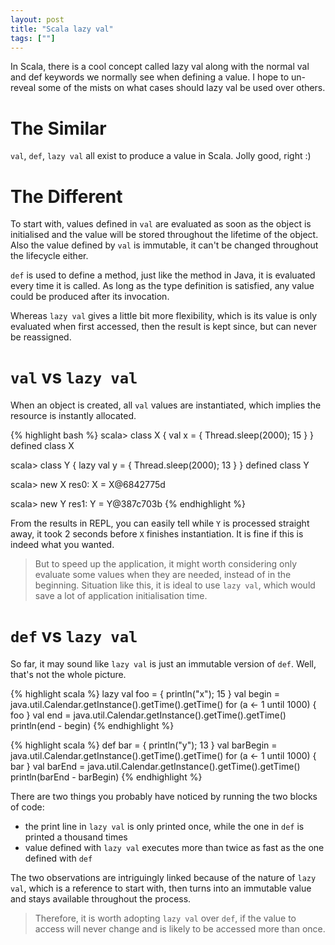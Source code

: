 ```yaml
---
layout: post
title: "Scala lazy val"
tags: [""]
---
```


<div class="message">
In Scala, there is a cool concept called lazy val along with the normal val and def keywords we normally see when defining a value. I hope to un-reveal some of the mists on what cases should lazy val be used over others.
</div>

# The Similar

`val`, `def`, `lazy val` all exist to produce a value in Scala. Jolly good, right :)

# The Different

To start with, values defined in `val` are evaluated as soon as the object is initialised and the value will be stored throughout the lifetime of the object. Also the value defined by `val` is immutable, it can't be changed throughout the lifecycle either.

`def` is used to define a method, just like the method in Java, it is evaluated every time it is called. As long as the type definition is satisfied, any value could be produced after its invocation.

Whereas `lazy val` gives a little bit more flexibility, which is its value is only evaluated when first accessed, then the result is kept since, but can never be reassigned.

# `val` vs `lazy val`

When an object is created, all `val` values are instantiated, which implies the resource is instantly allocated.

{% highlight bash %}
scala> class X { val x = { Thread.sleep(2000); 15 } }
defined class X

scala> class Y { lazy val y = { Thread.sleep(2000); 13 } }
defined class Y

scala> new X
res0: X = X@6842775d

scala> new Y
res1: Y = Y@387c703b
{% endhighlight %}

From the results in REPL, you can easily tell while `Y` is processed straight away, it took 2 seconds before `X` finishes instantiation. It is fine if this is indeed what you wanted.

> But to speed up the application, it might worth considering only evaluate some values when they are needed, instead of in the beginning. Situation like this, it is ideal to use  `lazy val`, which would save a lot of application initialisation time.

# `def` vs `lazy val`

So far, it may sound like `lazy val` is just an immutable version of `def`. Well, that's not the whole picture.

{% highlight scala %}
lazy val foo = { println("x"); 15 }
val begin = java.util.Calendar.getInstance().getTime().getTime()
for (a <- 1 until 1000) {
  foo
}
val end = java.util.Calendar.getInstance().getTime().getTime()
println(end - begin)
{% endhighlight %}

{% highlight scala %}
def bar = { println("y"); 13 }
val barBegin = java.util.Calendar.getInstance().getTime().getTime()
for (a <- 1 until 1000) {
  bar
}
val barEnd = java.util.Calendar.getInstance().getTime().getTime()
println(barEnd - barBegin)
{% endhighlight %}

There are two things you probably have noticed by running the two blocks of code:

- the print line in `lazy val` is only printed once, while the one in `def` is printed a thousand times
- value defined with `lazy val` executes more than twice as fast as the one defined with `def`

The two observations are intriguingly linked because of the nature of `lazy val`, which is a reference to start with, then turns into an immutable value and stays available throughout the process.

> Therefore, it is worth adopting `lazy val` over `def`, if the value to access will never change and is likely to be accessed more than once.
